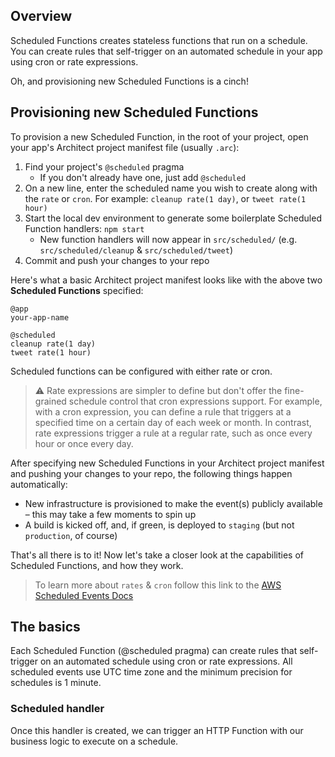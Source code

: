 ## Overview

Scheduled Functions creates stateless functions that run on a schedule. You can create rules that self-trigger on an automated schedule in your app using cron or rate expressions. 

Oh, and provisioning new Scheduled Functions is a cinch!

## Provisioning new Scheduled Functions

To provision a new Scheduled Function, in the root of your project, open your app's Architect project manifest file (usually `.arc`):

1. Find your project's `@scheduled` pragma
    - If you don't already have one, just add `@scheduled`
2. On a new line, enter the scheduled name you wish to create along with the `rate` or `cron`.
For example: `cleanup rate(1 day)`, or `tweet rate(1 hour)`
3. Start the local dev environment to generate some boilerplate Scheduled Function handlers: `npm start`
    - New function handlers will now appear in `src/scheduled/` (e.g. `src/scheduled/cleanup` & `src/scheduled/tweet`)
4. Commit and push your changes to your repo

Here's what a basic Architect project manifest looks like with the above two **Scheduled Functions** specified:

```
@app
your-app-name

@scheduled
cleanup rate(1 day)
tweet rate(1 hour)
```
Scheduled functions can be configured with either rate or cron.

> ⚠️ Rate expressions are simpler to define but don't offer the fine-grained schedule control that cron expressions support. For example, with a cron expression, you can define a rule that triggers at a specified time on a certain day of each week or month. In contrast, rate expressions trigger a rule at a regular rate, such as once every hour or once every day.


After specifying new Scheduled Functions in your Architect project manifest and pushing your changes to your repo, the following things happen automatically:

- New infrastructure is provisioned to make the event(s) publicly available – this may take a few moments to spin up
- A build is kicked off, and, if green, is deployed to `staging` (but not `production`, of course)

That's all there is to it! Now let's take a closer look at the capabilities of Scheduled Functions, and how they work.

> To learn more about `rates` & `cron` follow this link to the [AWS Scheduled Events Docs](https://docs.aws.amazon.com/AmazonCloudWatch/latest/events/ScheduledEvents.html)

## The basics

Each Scheduled Function (@scheduled pragma) can create rules that self-trigger on an automated schedule using cron or rate expressions. All scheduled events use UTC time zone and the minimum precision for schedules is 1 minute.

### Scheduled handler

Once this handler is created, we can trigger an HTTP Function with our business logic to execute on a schedule.

